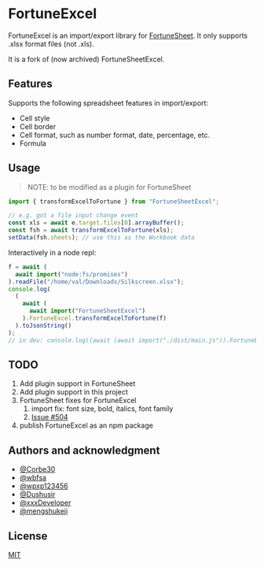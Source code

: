 # FortuneExcel

FortuneExcel is an import/export library for [FortuneSheet](https://github.com/ruilisi/fortune-sheet/).
It only supports .xlsx format files (not .xls).

It is a fork of (now archived) FortuneSheetExcel.

## Features

Supports the following spreadsheet features in import/export:

- Cell style
- Cell border
- Cell format, such as number format, date, percentage, etc.
- Formula

## Usage

> NOTE: to be modified as a plugin for FortuneSheet

```js
import { transformExcelToFortune } from "FortuneSheetExcel";

// e.g. got a file input change event
const xls = await e.target.files[0].arrayBuffer();
const fsh = await transformExcelToFortune(xls);
setData(fsh.sheets); // use this as the Workbook data
```

Interactively in a node repl:

```js
f = await (
  await import("node:fs/promises")
).readFile("/home/val/Downloads/Silkscreen.xlsx");
console.log(
  (
    await (
      await import("FortuneSheetExcel")
    ).FortuneExcel.transformExcelToFortune(f)
  ).toJsonString()
);
// in dev: console.log((await (await import("./dist/main.js")).FortuneExcel.transformExcelToFortune(f)).toJsonString())
```

## TODO

1. Add plugin support in FortuneSheet
2. Add plugin support in this project
3. FortuneSheet fixes for FortuneExcel
   1. import fix: font size, bold, italics, font family
   2. [Issue #504](https://github.com/ruilisi/fortune-sheet/issues/504)
4. publish FortuneExcel as an npm package

## Authors and acknowledgment

- [@Corbe30](https://github.com/Corbe30)
- [@wbfsa](https://github.com/wbfsa)
- [@wpxp123456](https://github.com/wpxp123456)
- [@Dushusir](https://github.com/Dushusir)
- [@xxxDeveloper](https://github.com/xxxDeveloper)
- [@mengshukeji](https://github.com/mengshukeji)

## License

[MIT](http://opensource.org/licenses/MIT)
